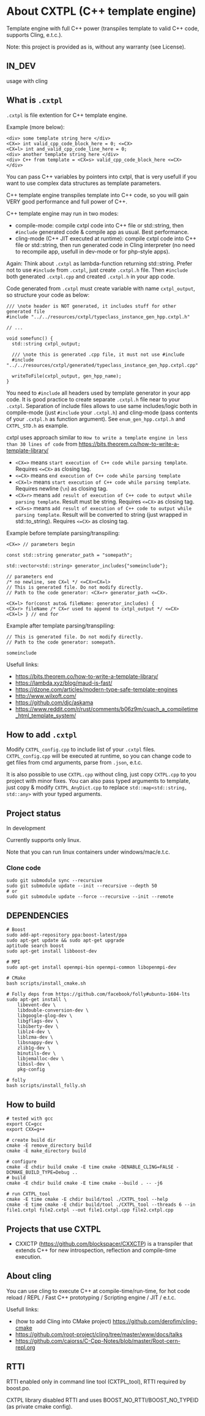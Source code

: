 ﻿# About CXTPL (C++ template engine)

Template engine with full C++ power (transpiles template to valid C++ code, supports Cling, e.t.c.).

Note: this project is provided as is, without any warranty (see License).

## IN_DEV
usage with cling

## What is `.cxtpl`
`.cxtpl` is file extention for C++ template engine.

Example (more below):
```
<div> some template string here </div>
<CX=> int valid_cpp_code_block_here = 0; <=CX>
<CX=l> int and_valid_cpp_code_line_here = 0;
<div> another template string here </div>
<div> C++ from template = <CX=s> valid_cpp_code_block_here <=CX> </div>
```

You can pass C++ variables by pointers into cxtpl, that is very usefull if you want to use complex data structures as template parameters.

C++ template engine transpiles template into C++ code, so you will gain VERY good performance and full power of C++.

C++ template engine may run in two modes:
+ compile-mode: compile cxtpl code into C++ file or std::string, then `#include` generated code & compile app as usual. Best performance.
+ cling-mode (C++ JIT executed at runtime): compile cxtpl code into C++ file or std::string, then run generated code in Cling interpreter (no need to recompile app, usefull in dev-mode or for php-style apps).

Again: Think about `.cxtpl` as lambda-function returning std::string. Prefer not to use `#include` from `.cxtpl`, just create `.cxtpl.h` file. Then `#include` both generated `.cxtpl.cpp` and created `.cxtpl.h` in your app code.

Code generated from `.cxtpl` must create variable with name `cxtpl_output`, so structure your code as below:
```
/// \note header is NOT generated, it includes stuff for other generated file
#include "../../resources/cxtpl/typeclass_instance_gen_hpp.cxtpl.h"

// ...

void somefunc() {
  std::string cxtpl_output;

  /// \note this is generated .cpp file, it must not use #include
  #include "../../resources/cxtpl/generated/typeclass_instance_gen_hpp.cxtpl.cpp"

  writeToFile(cxtpl_output, gen_hpp_name);
}
```

You need to `#include` all headers used by template generator in your app code. It is good practice to create separate `.cxtpl.h` file near to your `.cxtpl`. Separation of include files allows to use same includes/logic both in compile-mode (just `#include` your `.cxtpl.h`) and cling-mode (pass contents of your `.cxtpl.h` as function argument). See `enum_gen_hpp.cxtpl.h` and `CXTPL_STD.h` as example.

cxtpl uses approach similar to `How to write a template engine in less than 30 lines of code` from https://bits.theorem.co/how-to-write-a-template-library/

+ `<CX=>` means `start execution of C++ code while parsing template`. Requires `<=CX>` as closing tag.
+ `<=CX>` means `end execution of C++ code while parsing template`
+ `<CX=l>` means `start execution of C++ code while parsing template`. Requires newline (`\n`) as closing tag.
+ `<CX=r>` means `add result of execution of C++ code to output while parsing template`. Result must be string. Requires `<=CX>` as closing tag.
+ `<CX=s>` means `add result of execution of C++ code to output while parsing template`. Result will be converted to string (just wrapped in std::to_string). Requires `<=CX>` as closing tag.

Example before template parsing/transpiling:
```
<CX=> // parameters begin

const std::string generator_path = "somepath";

std::vector<std::string> generator_includes{"someinclude"};

// parameters end
/* no newline, see CX=l */ <=CX><CX=l>
// This is generated file. Do not modify directly.
// Path to the code generator: <CX=r> generator_path <=CX>.

<CX=l> for(const auto& fileName: generator_includes) {
<CX=r> fileName /* CX=r used to append to cxtpl_output */ <=CX>
<CX=l> } // end for
```

Example after template parsing/transpiling:
```
// This is generated file. Do not modify directly.
// Path to the code generator: somepath.

someinclude
```

Usefull links:
+ https://bits.theorem.co/how-to-write-a-template-library/
+ https://lambda.xyz/blog/maud-is-fast/
+ https://dzone.com/articles/modern-type-safe-template-engines
+ http://www.wilxoft.com/
+ https://github.com/djc/askama
+ https://www.reddit.com/r/rust/comments/b06z9m/cuach_a_compiletime_html_template_system/

## How to add `.cxtpl`
Modify `CXTPL_config.cpp` to include list of your `.cxtpl` files. `CXTPL_config.cpp` will be executed at runtime, so you can change code to get files from cmd arguments, parse from `.json`, e.t.c.

It is also possible to use `CXTPL.cpp` without cling, just copy `CXTPL.cpp` to you project with minor fixes. You can also pass typed arguments to template, just copy & modify `CXTPL_AnyDict.cpp` to replace `std::map<std::string, std::any>` with your typed arguments.

## Project status
In development

Currently supports only linux.

Note that you can run linux containers under windows/mac/e.t.c.

### Clone code
```
sudo git submodule sync --recursive
sudo git submodule update --init --recursive --depth 50
# or
sudo git submodule update --force --recursive --init --remote
```

## DEPENDENCIES
```
# Boost
sudo add-apt-repository ppa:boost-latest/ppa
sudo apt-get update && sudo apt-get upgrade
aptitude search boost
sudo apt-get install libboost-dev

# MPI
sudo apt-get install openmpi-bin openmpi-common libopenmpi-dev

# CMake
bash scripts/install_cmake.sh

# Folly deps from https://github.com/facebook/folly#ubuntu-1604-lts
sudo apt-get install \
    libevent-dev \
    libdouble-conversion-dev \
    libgoogle-glog-dev \
    libgflags-dev \
    libiberty-dev \
    liblz4-dev \
    liblzma-dev \
    libsnappy-dev \
    zlib1g-dev \
    binutils-dev \
    libjemalloc-dev \
    libssl-dev \
    pkg-config

# folly
bash scripts/install_folly.sh
```

## How to build
```
# tested with gcc
export CC=gcc
export CXX=g++
```

```
# create build dir
cmake -E remove_directory build
cmake -E make_directory build
```

```
# configure
cmake -E chdir build cmake -E time cmake -DENABLE_CLING=FALSE -DCMAKE_BUILD_TYPE=Debug ..
# build
cmake -E chdir build cmake -E time cmake --build . -- -j6
```

```
# run CXTPL_tool
cmake -E time cmake -E chdir build/tool ./CXTPL_tool --help
cmake -E time cmake -E chdir build/tool ./CXTPL_tool --threads 6 --in file1.cxtpl file2.cxtpl --out file1.cxtpl.cpp file2.cxtpl.cpp
```

## Projects that use CXTPL
+ CXXCTP (https://github.com/blockspacer/CXXCTP) is a transpiler that extends C++ for new introspection, reflection and compile-time execution.

## About cling
You can use cling to execute C++ at compile-time/run-time, for hot code reload / REPL / Fast C++ prototyping / Scripting engine / JIT / e.t.c.

Usefull links:
 + (how to add Cling into CMake project) https://github.com/derofim/cling-cmake
 + https://github.com/root-project/cling/tree/master/www/docs/talks
 + https://github.com/caiorss/C-Cpp-Notes/blob/master/Root-cern-repl.org

## RTTI
RTTI enabled only in command line tool (CXTPL_tool), RTTI required by boost.po.

CXTPL library disabled RTTI and uses BOOST_NO_RTTI/BOOST_NO_TYPEID (as private cmake config).
